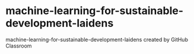 # machine-learning-for-sustainable-development-laidens
machine-learning-for-sustainable-development-laidens created by GitHub Classroom
